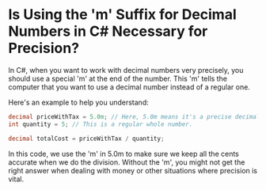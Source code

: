# Is Using the 'm' Suffix for Decimal Numbers in C# Necessary for Precision?

In C#, when you want to work with decimal numbers very precisely, you should use a special 'm' at the end of the number. This 'm' tells the computer that you want to use a decimal number instead of a regular one.

Here's an example to help you understand:

```csharp
decimal priceWithTax = 5.0m; // Here, 5.0m means it's a precise decimal number.
int quantity = 5; // This is a regular whole number.

decimal totalCost = priceWithTax / quantity;
```

In this code, we use the 'm' in 5.0m to make sure we keep all the cents accurate when we do the division. Without the 'm', you might not get the right answer when dealing with money or other situations where precision is vital.
